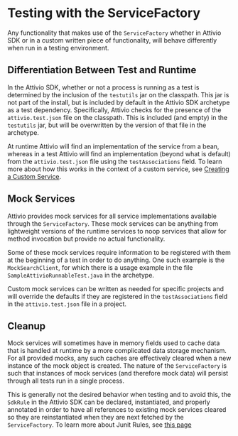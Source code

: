 # Testing with the ServiceFactory

Any functionality that makes use of the `ServiceFactory` whether in Attivio SDK or in a custom written piece of functionality, will behave differently when run in a testing environment.

## Differentiation Between Test and Runtime

In the Attivio SDK, whether or not a process is running as a test is determined by the inclusion of the `testutils` jar on the classpath. This jar is not part of the install, but is included by default in the Attivio SDK archetype as a test dependency. Specifically, Attivio checks for the presence of the `attivio.test.json` file on the classpath. This is included \(and empty\) in the `testutils` jar, but will be overwritten by the version of that file in the archetype.

At runtime Attivio will find an implementation of the service from a bean, whereas in a test Attivio will find an implementation \(beyond what is default\) from the `attivio.test.json` file using the `testAssociations` field. To learn more about how this works in the context of a custom service, see [Creating a Custom Service](custom-service-creating.md).

## Mock Services

Attivio provides mock services for all service implementations available through the `ServiceFactory`. These mock services can be anything from lightweight versions of the runtime services to noop services that allow for method invocation but provide no actual functionality.

Some of these mock services require information to be registered with them at the beginning of a test in order to do anything. One such example is the `MockSearchClient`, for which there is a usage example in the file `SampleAttivioRunnableTest.java` in the archetype.

Custom mock services can be written as needed for specific projects and will override the defaults if they are registered in the `testAssociations` field in the `attivio.test.json` file in a project.

## Cleanup

Mock services will sometimes have in memory fields used to cache data that is handled at runtime by a more complicated data storage mechanism. For all provided mocks, any such caches are effectively cleared when a new instance of the mock object is created. The nature of the `ServiceFactory` is such that instances of mock services \(and therefore mock data\) will persist through all tests run in a single process.

This is generally not the desired behavior when testing and to avoid this, the `SdkRule` in the Attivio SDK can be declared, instantiated, and properly annotated in order to have all references to existing mock services cleared so they are reinstantiated when they are next fetched by the `ServiceFactory`. To learn more about Junit Rules, see [this page](https://junit.org/junit4/javadoc/4.12/org/junit/Rule.html)


